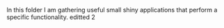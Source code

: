 In this folder I am gathering useful small shiny applications that perform a specific functionality.
editted 2
